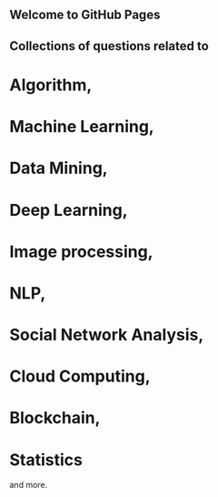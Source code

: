 ## Welcome to GitHub Pages
## Collections of questions related to 
# Algorithm, 
# Machine Learning, 
# Data Mining, 
# Deep Learning, 
# Image processing, 
# NLP, 
# Social Network Analysis, 
# Cloud Computing, 
# Blockchain, 
# Statistics 
and more. 

